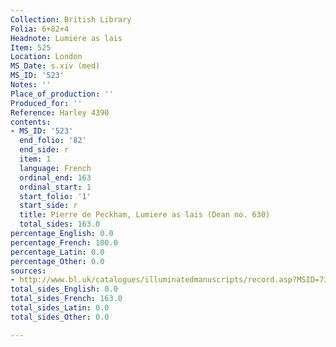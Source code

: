 ```yaml
---
Collection: British Library
Folia: 6+82+4
Headnote: Lumiere as lais
Item: 525
Location: London
MS_Date: s.xiv (med)
MS_ID: '523'
Notes: ''
Place_of_production: ''
Produced_for: ''
Reference: Harley 4390
contents:
- MS_ID: '523'
  end_folio: '82'
  end_side: r
  item: 1
  language: French
  ordinal_end: 163
  ordinal_start: 1
  start_folio: '1'
  start_side: r
  title: Pierre de Peckham, Lumiere as lais (Dean no. 630)
  total_sides: 163.0
percentage_English: 0.0
percentage_French: 100.0
percentage_Latin: 0.0
percentage_Other: 0.0
sources:
- http://www.bl.uk/catalogues/illuminatedmanuscripts/record.asp?MSID=7324&CollID=8&NStart=4390
total_sides_English: 0.0
total_sides_French: 163.0
total_sides_Latin: 0.0
total_sides_Other: 0.0

---
```

